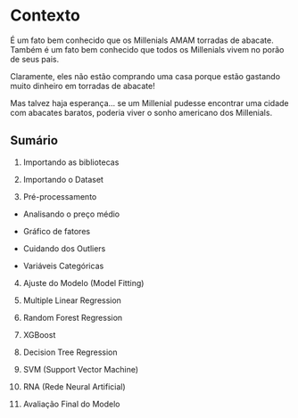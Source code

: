 # Contexto

É um fato bem conhecido que os Millenials AMAM torradas de abacate. Também é um fato bem conhecido que todos os Millenials vivem no porão de seus pais.

Claramente, eles não estão comprando uma casa porque estão gastando muito dinheiro em torradas de abacate!

Mas talvez haja esperança... se um Millenial pudesse encontrar uma cidade com abacates baratos, poderia viver o sonho americano dos Millenials.

## Sumário

1. Importando as bibliotecas

2. Importando o Dataset

3. Pré-processamento

* Analisando o preço médio

* Gráfico de fatores

* Cuidando dos Outliers

* Variáveis Categóricas

4. Ajuste do Modelo (Model Fitting)

5. Multiple Linear Regression

6. Random Forest Regression

7. XGBoost

8. Decision Tree Regression

9. SVM (Support Vector Machine)

10. RNA (Rede Neural Artificial)

11. Avaliação Final do Modelo
